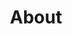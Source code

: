 ---
title: "About"
layout: single
type: pages
excerpt: "What is citroscience?"
sitemap: false
permalink: /
---